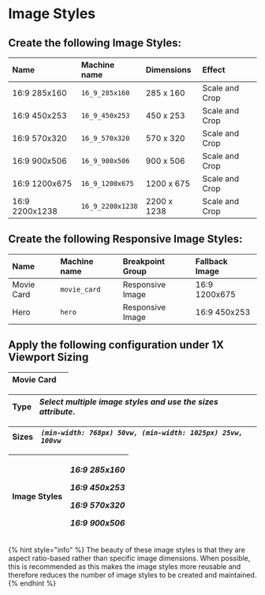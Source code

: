# Image Styles

## Create the following **Image Styles**:

| Name | Machine name | Dimensions | Effect |
| :--- | :--- | :--- | :--- |
| 16:9 285x160 | `16_9_285x160` | 285 x 160 | Scale and Crop |
| 16:9 450x253 | `16_9_450x253` | 450 x 253 | Scale and Crop |
| 16:9 570x320 | `16_9_570x320` | 570 x 320 | Scale and Crop |
| 16:9 900x506 | `16_9_900x506` | 900 x 506 | Scale and Crop |
| 16:9 1200x675 | `16_9_1200x675` | 1200 x 675 | Scale and Crop |
| 16:9 2200x1238 | `16_9_2200x1238` | 2200 x 1238 | Scale and Crop |

## Create the following **Responsive Image Styles**:

| Name | Machine name | Breakpoint Group | Fallback Image |
| :--- | :--- | :--- | :--- |
| Movie Card | `movie_card` | Responsive Image | 16:9 1200x675 |
| Hero | `hero` | Responsive Image | 16:9 450x253 |

## Apply the following configuration under **1X Viewport Sizing**

| **Movie Card** |  |
| :--- | :--- |


| Type | _Select multiple image styles and use the sizes attribute_. |
| :--- | :--- |


| Sizes | _`(min-width: 768px) 50vw, (min-width: 1025px) 25vw, 100vw`_ |
| :--- | :--- |


<table>
  <thead>
    <tr>
      <th style="text-align:left">Image Styles</th>
      <th style="text-align:left">
        <p><em>16:9 285x160</em>
        </p>
        <p><em>16:9 450x253</em>
        </p>
        <p><em>16:9 570x320</em>
        </p>
        <p><em>16:9 900x506</em>
        </p>
      </th>
    </tr>
  </thead>
  <tbody></tbody>
</table>{% hint style="info" %}
The beauty of these image styles is that they are aspect ratio-based rather than specific image dimensions. When possible, this is recommended as this makes the image styles more reusable and therefore reduces the number of image styles to be created and maintained.
{% endhint %}

